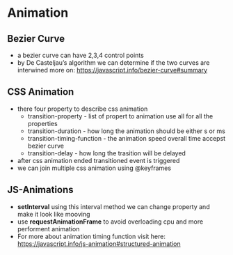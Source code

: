 # Animation

## Bezier Curve
+ a bezier curve can have 2,3,4 control points
+ by De Casteljau’s algorithm we can determine if the two curves are interwined
more on: https://javascript.info/bezier-curve#summary

## CSS Animation
+ there four property to describe css animation
    + transition-property - list of propert to animation use all for all the properties
    + transition-duration - how long the animation should be either s or ms
    + transition-timing-function - the animation speed overall time accepst bezier curve
    + transition-delay - how long the trasition will be delayed
+ after css animation ended transitioned event is triggered
+ we can join multiple css animation using @keyframes

## JS-Animations
+ **setInterval** using this interval method we can change property and make it look like mooving
+ use **requestAnimationFrame** to avoid overloading cpu and more performent animation
+ For more about animation timing function visit here: https://javascript.info/js-animation#structured-animation
